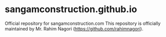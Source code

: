 # sangamconstruction.github.io
Official repository for sangamconstruction.com
This repository is officially maintained by Mr. Rahim Nagori (https://github.com/rahimnagori).